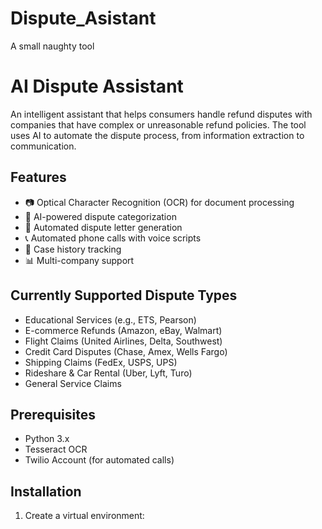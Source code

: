 # Dispute_Asistant
A small  naughty tool
# AI Dispute Assistant

An intelligent assistant that helps consumers handle refund disputes with companies that have complex or unreasonable refund policies. The tool uses AI to automate the dispute process, from information extraction to communication.

## Features

- 📷 Optical Character Recognition (OCR) for document processing
- 🤖 AI-powered dispute categorization
- 📝 Automated dispute letter generation
- 📞 Automated phone calls with voice scripts
- 💾 Case history tracking
- 📊 Multi-company support

## Currently Supported Dispute Types

- Educational Services (e.g., ETS, Pearson)
- E-commerce Refunds (Amazon, eBay, Walmart)
- Flight Claims (United Airlines, Delta, Southwest)
- Credit Card Disputes (Chase, Amex, Wells Fargo)
- Shipping Claims (FedEx, USPS, UPS)
- Rideshare & Car Rental (Uber, Lyft, Turo)
- General Service Claims

## Prerequisites

- Python 3.x
- Tesseract OCR
- Twilio Account (for automated calls)

## Installation

1. Create a virtual environment: 
